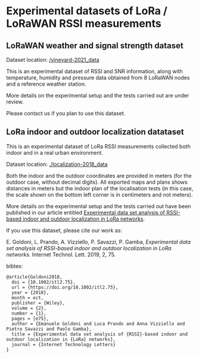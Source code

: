 # Experimental datasets of LoRa / LoRaWAN RSSI measurements

## LoRaWAN weather and signal strength dataset 

Dataset location: [/vineyard-2021_data](/vineyard-2021_data)

This is an experimental dataset of RSSI and SNR information, along with temperature, humidity and pressure data obtained from 8 LoRaWAN nodes and a reference weather station.

More details on the experimental setup and the tests carried out are under review. 

Please contact us if you plan to use this dataset.

## LoRa indoor and outdoor localization datataset 

This is an experimental dataset of LoRa RSSI measurements collected both indoor and in a real urban environment. 

Dataset location: [./localization-2018_data](./localization-2018_data)

Both the indoor and the outdoor coordinates are provided in meters (for the outdoor case, without decimal digits).
All exported maps and plans shows distances in meters but the indoor plan of the localisation tests (in this case, the scale shown on the bottom left corner is in centimeters and not meters).

More details on the experimental setup and the tests carried out have been published in our article entitled [Experimental data set analysis of RSSI-based indoor and outdoor localization in LoRa networks](https://doi.org/10.1002/itl2.75).

If you use this dataset, please cite our work as:

E. Goldoni, L. Prando, A. Vizziello, P. Savazzi, P. Gamba, _Experimental data set analysis of RSSI-based indoor and outdoor localization in LoRa networks_. Internet Technol. Lett. 2019, 2, 75. 

bibtex:
```
@article{Goldoni2018,
  doi = {10.1002/itl2.75},
  url = {https://doi.org/10.1002/itl2.75},
  year = {2018},
  month = oct,
  publisher = {Wiley},
  volume = {2},
  number = {1},
  pages = {e75},
  author = {Emanuele Goldoni and Luca Prando and Anna Vizziello and Pietro Savazzi and Paolo Gamba},
  title = {Experimental data set analysis of {RSSI}-based indoor and outdoor localization in {LoRa} networks},
  journal = {Internet Technology Letters}
}
```
